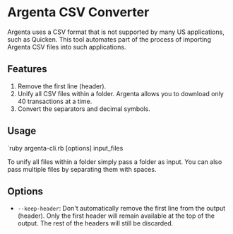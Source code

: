 Argenta CSV Converter
=====================

Argenta uses a CSV format that is not supported by many US applications, such as Quicken. This tool automates part of
the process of importing Argenta CSV files into such applications.

Features
---------
1. Remove the first line (header).
2. Unify all CSV files within a folder. Argenta allows you to download only 40 transactions at a time.
3. Convert the separators and decimal symbols.

Usage
-----
`ruby argenta-cli.rb [options] input_files

To unify all files within a folder simply pass a folder as input. You can also pass multiple files by separating them
with spaces.

Options
-------
* `--keep-header`: Don't automatically remove the first line from the output (header). Only the first header will remain
available at the top of the output. The rest of the headers will still be discarded.

